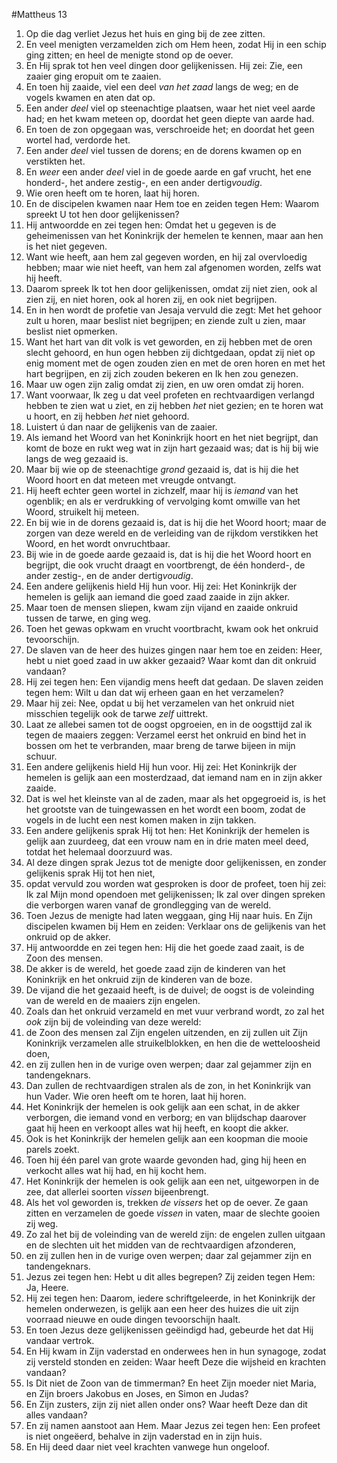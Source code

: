 #Mattheus 13
1. Op die dag verliet Jezus het huis en ging bij de zee zitten.
2. En veel menigten verzamelden zich om Hem heen, zodat Hij in een schip ging zitten; en heel de menigte stond op de oever.
3. En Hij sprak tot hen veel dingen door gelijkenissen. Hij zei: Zie, een zaaier ging eropuit om te zaaien.
4. En toen hij zaaide, viel een deel *van het zaad* langs de weg; en de vogels kwamen en aten dat op.
5. Een ander *deel* viel op steenachtige plaatsen, waar het niet veel aarde had; en het kwam meteen op, doordat het geen diepte van aarde had.
6. En toen de zon opgegaan was, verschroeide het; en doordat het geen wortel had, verdorde het.
7. Een ander *deel* viel tussen de dorens; en de dorens kwamen op en verstikten het.
8. En *weer* een ander *deel* viel in de goede aarde en gaf vrucht, het ene honderd-, het andere zestig-, en een ander dertig*voudig*.
9. Wie oren heeft om te horen, laat hij horen.
10. En de discipelen kwamen naar Hem toe en zeiden tegen Hem: Waarom spreekt U tot hen door gelijkenissen?
11. Hij antwoordde en zei tegen hen: Omdat het u gegeven is de geheimenissen van het Koninkrijk der hemelen te kennen, maar aan hen is het niet gegeven.
12. Want wie heeft, aan hem zal gegeven worden, en hij zal overvloedig hebben; maar wie niet heeft, van hem zal afgenomen worden, zelfs wat hij heeft.
13. Daarom spreek Ik tot hen door gelijkenissen, omdat zij niet zien, ook al zien zij, en niet horen, ook al horen zij, en ook niet begrijpen.
14. En in hen wordt de profetie van Jesaja vervuld die zegt: Met het gehoor zult u horen, maar beslist niet begrijpen; en ziende zult u zien, maar beslist niet opmerken.
15. Want het hart van dit volk is vet geworden, en zij hebben met de oren slecht gehoord, en hun ogen hebben zij dichtgedaan, opdat zij niet op enig moment met de ogen zouden zien en met de oren horen en met het hart begrijpen, en zij zich zouden bekeren en Ik hen zou genezen.
16. Maar uw ogen zijn zalig omdat zij zien, en uw oren omdat zij horen.
17. Want voorwaar, Ik zeg u dat veel profeten en rechtvaardigen verlangd hebben te zien wat u ziet, en zij hebben *het* niet gezien; en te horen wat u hoort, en zij hebben *het* niet gehoord.
18. Luistert ú dan naar de gelijkenis van de zaaier.
19. Als iemand het Woord van het Koninkrijk hoort en het niet begrijpt, dan komt de boze en rukt weg wat in zijn hart gezaaid was; dat is hij bij wie langs de weg gezaaid is.
20. Maar bij wie op de steenachtige *grond* gezaaid is, dat is hij die het Woord hoort en dat meteen met vreugde ontvangt.
21. Hij heeft echter geen wortel in zichzelf, maar hij is *iemand* van het ogenblik; en als er verdrukking of vervolging komt omwille van het Woord, struikelt hij meteen.
22. En bij wie in de dorens gezaaid is, dat is hij die het Woord hoort; maar de zorgen van deze wereld en de verleiding van de rijkdom verstikken het Woord, en het wordt onvruchtbaar.
23. Bij wie in de goede aarde gezaaid is, dat is hij die het Woord hoort en begrijpt, die ook vrucht draagt en voortbrengt, de één honderd-, de ander zestig-, en de ander dertig*voudig*.
24. Een andere gelijkenis hield Hij hun voor. Hij zei: Het Koninkrijk der hemelen is gelijk aan iemand die goed zaad zaaide in zijn akker.
25. Maar toen de mensen sliepen, kwam zijn vijand en zaaide onkruid tussen de tarwe, en ging weg.
26. Toen het gewas opkwam en vrucht voortbracht, kwam ook het onkruid tevoorschijn.
27. De slaven van de heer des huizes gingen naar hem toe en zeiden: Heer, hebt u niet goed zaad in uw akker gezaaid? Waar komt dan dit onkruid vandaan?
28. Hij zei tegen hen: Een vijandig mens heeft dat gedaan. De slaven zeiden tegen hem: Wilt u dan dat wij erheen gaan en het verzamelen?
29. Maar hij zei: Nee, opdat u bij het verzamelen van het onkruid niet misschien tegelijk ook de tarwe *zelf* uittrekt.
30. Laat ze allebei samen tot de oogst opgroeien, en in de oogsttijd zal ik tegen de maaiers zeggen: Verzamel eerst het onkruid en bind het in bossen om het te verbranden, maar breng de tarwe bijeen in mijn schuur.
31. Een andere gelijkenis hield Hij hun voor. Hij zei: Het Koninkrijk der hemelen is gelijk aan een mosterdzaad, dat iemand nam en in zijn akker zaaide.
32. Dat is wel het kleinste van al de zaden, maar als het opgegroeid is, is het het grootste van de tuingewassen en het wordt een boom, zodat de vogels in de lucht een nest komen maken in zijn takken.
33. Een andere gelijkenis sprak Hij tot hen: Het Koninkrijk der hemelen is gelijk aan zuurdeeg, dat een vrouw nam en in drie maten meel deed, totdat het helemaal doorzuurd was.
34. Al deze dingen sprak Jezus tot de menigte door gelijkenissen, en zonder gelijkenis sprak Hij tot hen niet,
35. opdat vervuld zou worden wat gesproken is door de profeet, toen hij zei: Ik zal Mijn mond opendoen met gelijkenissen; Ik zal over dingen spreken die verborgen waren vanaf de grondlegging van de wereld.
36. Toen Jezus de menigte had laten weggaan, ging Hij naar huis. En Zijn discipelen kwamen bij Hem en zeiden: Verklaar ons de gelijkenis van het onkruid op de akker.
37. Hij antwoordde en zei tegen hen: Hij die het goede zaad zaait, is de Zoon des mensen.
38. De akker is de wereld, het goede zaad zijn de kinderen van het Koninkrijk en het onkruid zijn de kinderen van de boze.
39. De vijand die het gezaaid heeft, is de duivel; de oogst is de voleinding van de wereld en de maaiers zijn engelen.
40. Zoals dan het onkruid verzameld en met vuur verbrand wordt, zo zal het *ook* zijn bij de voleinding van deze wereld:
41. de Zoon des mensen zal Zijn engelen uitzenden, en zij zullen uit Zijn Koninkrijk verzamelen alle struikelblokken, en hen die de wetteloosheid doen,
42. en zij zullen hen in de vurige oven werpen; daar zal gejammer zijn en tandengeknars.
43. Dan zullen de rechtvaardigen stralen als de zon, in het Koninkrijk van hun Vader. Wie oren heeft om te horen, laat hij horen.
44. Het Koninkrijk der hemelen is ook gelijk aan een schat, in de akker verborgen, die iemand vond en verborg; en van blijdschap daarover gaat hij heen en verkoopt alles wat hij heeft, en koopt die akker.
45. Ook is het Koninkrijk der hemelen gelijk aan een koopman die mooie parels zoekt.
46. Toen hij één parel van grote waarde gevonden had, ging hij heen en verkocht alles wat hij had, en hij kocht hem.
47. Het Koninkrijk der hemelen is ook gelijk aan een net, uitgeworpen in de zee, dat allerlei soorten *vissen* bijeenbrengt.
48. Als het vol geworden is, trekken *de vissers* het op de oever. Ze gaan zitten en verzamelen de goede *vissen* in vaten, maar de slechte gooien zij weg.
49. Zo zal het bij de voleinding van de wereld zijn: de engelen zullen uitgaan en de slechten uit het midden van de rechtvaardigen afzonderen,
50. en zij zullen hen in de vurige oven werpen; daar zal gejammer zijn en tandengeknars.
51. Jezus zei tegen hen: Hebt u dit alles begrepen? Zij zeiden tegen Hem: Ja, Heere.
52. Hij zei tegen hen: Daarom, iedere schriftgeleerde, in het Koninkrijk der hemelen onderwezen, is gelijk aan een heer des huizes die uit zijn voorraad nieuwe en oude dingen tevoorschijn haalt.
53. En toen Jezus deze gelijkenissen geëindigd had, gebeurde het dat Hij vandaar vertrok.
54. En Hij kwam in Zijn vaderstad en onderwees hen in hun synagoge, zodat zij versteld stonden en zeiden: Waar heeft Deze die wijsheid en krachten vandaan?
55. Is Dit niet de Zoon van de timmerman? En heet Zijn moeder niet Maria, en Zijn broers Jakobus en Joses, en Simon en Judas?
56. En Zijn zusters, zijn zij niet allen onder ons? Waar heeft Deze dan dit alles vandaan?
57. En zij namen aanstoot aan Hem. Maar Jezus zei tegen hen: Een profeet is niet ongeëerd, behalve in zijn vaderstad en in zijn huis.
58. En Hij deed daar niet veel krachten vanwege hun ongeloof.
